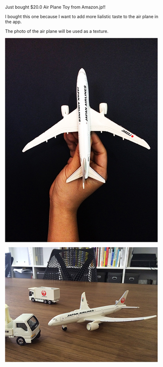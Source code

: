 Just bought $20.0 Air Plane Toy from Amazon.jp!!

I bought this one because I want to add more lialistic taste to the air plane in the app.

The photo of the air plane will be used as a texture.

![Toy Airplane](../project_images/sketches/sketch_025.jpg?raw=true "Example Image")

![Toy Airplane](../project_images/sketches/sketch_026.jpg?raw=true "Example Image")